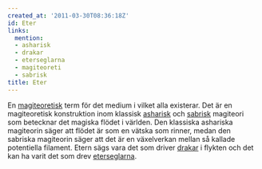 ```yaml
---
created_at: '2011-03-30T08:36:18Z'
id: Eter
links:
  mention:
  - asharisk
  - drakar
  - eterseglarna
  - magiteoreti
  - sabrisk
title: Eter
---
```


En [magiteoretisk] term för det medium i vilket alla existerar. Det är en magiteoretisk konstruktion
inom klassisk [asharisk] och [sabrisk] magiteori som betecknar det magiska flödet i världen. Den
klassiska ashariska magiteorin säger att flödet är som en vätska som rinner, medan den sabriska
magiteorin säger att det är en växelverkan mellan så kallade potentiella filament. Etern sägs vara
det som driver [drakar] i flykten och det kan ha varit det som drev [eterseglarna].

  [magiteoretisk]: magiteoreti
  [asharisk]: asharisk
  [sabrisk]: sabrisk
  [drakar]: drakar
  [eterseglarna]: eterseglarna